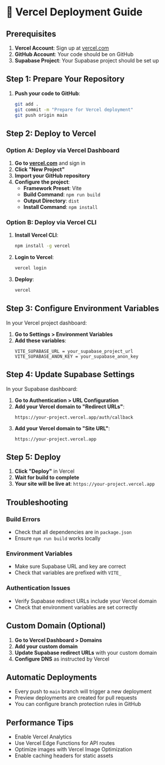 # 🚀 Vercel Deployment Guide

## Prerequisites

1. **Vercel Account**: Sign up at [vercel.com](https://vercel.com)
2. **GitHub Account**: Your code should be on GitHub
3. **Supabase Project**: Your Supabase project should be set up

## Step 1: Prepare Your Repository

1. **Push your code to GitHub**:
   ```bash
   git add .
   git commit -m "Prepare for Vercel deployment"
   git push origin main
   ```

## Step 2: Deploy to Vercel

### Option A: Deploy via Vercel Dashboard

1. **Go to [vercel.com](https://vercel.com)** and sign in
2. **Click "New Project"**
3. **Import your GitHub repository**
4. **Configure the project**:
   - **Framework Preset**: Vite
   - **Build Command**: `npm run build`
   - **Output Directory**: `dist`
   - **Install Command**: `npm install`

### Option B: Deploy via Vercel CLI

1. **Install Vercel CLI**:
   ```bash
   npm install -g vercel
   ```

2. **Login to Vercel**:
   ```bash
   vercel login
   ```

3. **Deploy**:
   ```bash
   vercel
   ```

## Step 3: Configure Environment Variables

In your Vercel project dashboard:

1. **Go to Settings > Environment Variables**
2. **Add these variables**:
   ```
   VITE_SUPABASE_URL = your_supabase_project_url
   VITE_SUPABASE_ANON_KEY = your_supabase_anon_key
   ```

## Step 4: Update Supabase Settings

In your Supabase dashboard:

1. **Go to Authentication > URL Configuration**
2. **Add your Vercel domain to "Redirect URLs"**:
   ```
   https://your-project.vercel.app/auth/callback
   ```
3. **Add your Vercel domain to "Site URL"**:
   ```
   https://your-project.vercel.app
   ```

## Step 5: Deploy

1. **Click "Deploy"** in Vercel
2. **Wait for build to complete**
3. **Your site will be live at**: `https://your-project.vercel.app`

## Troubleshooting

### Build Errors
- Check that all dependencies are in `package.json`
- Ensure `npm run build` works locally

### Environment Variables
- Make sure Supabase URL and key are correct
- Check that variables are prefixed with `VITE_`

### Authentication Issues
- Verify Supabase redirect URLs include your Vercel domain
- Check that environment variables are set correctly

## Custom Domain (Optional)

1. **Go to Vercel Dashboard > Domains**
2. **Add your custom domain**
3. **Update Supabase redirect URLs** with your custom domain
4. **Configure DNS** as instructed by Vercel

## Automatic Deployments

- Every push to `main` branch will trigger a new deployment
- Preview deployments are created for pull requests
- You can configure branch protection rules in GitHub

## Performance Tips

- Enable Vercel Analytics
- Use Vercel Edge Functions for API routes
- Optimize images with Vercel Image Optimization
- Enable caching headers for static assets 